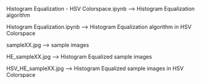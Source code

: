Histogram Equalization - HSV Colorspace.ipynb --> Histogram Equalization algorithm

Histogram Equalization.ipynb --> Histogram Equalization algorithm in HSV Colorspace

sampleXX.jpg --> sample images

HE_sampleXX.jpg --> Histogram Equalized sample images

HSV_HE_sampleXX.jpg --> Histogram Equalized sample images in HSV Colorspace
